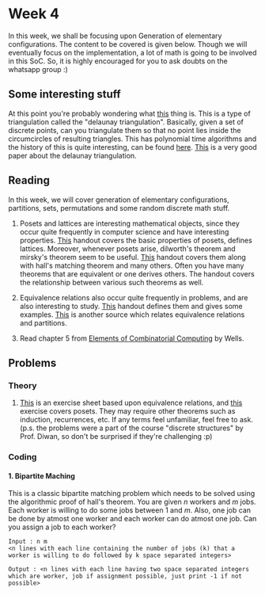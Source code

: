 # Week 4

In this week, we shall be focusing upon Generation of elementary configurations. The content to be covered is given below. Though we will eventually focus on the implementation, a lot of math is going to be involved in this SoC. So, it is highly encouraged for you to ask doubts on the whatsapp group :)

## Some interesting stuff

At this point you're probably wondering what [this](../delaunay.png) thing is. This is a type of triangulation called the "delaunay triangulation". Basically, given a set of discrete points, can you triangulate them so that no point lies inside the circumcircles of resulting triangles. This has polynomial time algorithms and the history of this is quite interesting, can be found [here](https://en.wikipedia.org/wiki/Delaunay_triangulation). [This](https://www.sciencedirect.com/science/article/pii/S0010448597000821) is a very good paper about the delaunay triangulation.

## Reading

In this week, we will cover generation of elementary configurations, partitions, sets, permutations and some random discrete math stuff. 

1. Posets and lattices are interesting mathematical objects, since they occur quite frequently in computer science and have interesting properties. [This](Posets.pdf) handout covers the basic properties of posets, defines lattices. Moreover, whenever posets arise, dilworth's theorem and mirsky's theorem seem to be useful. [This](https://math.ucdenver.edu/~wcherowi/courses/m7409/acln10.pdf) handout covers them along with hall's matching theorem and many others. Often you have many theorems that are equivalent or one derives others. The handout covers the relationship between various such theorems as well.

2. Equivalence relations also occur quite frequently in problems, and are also interesting to study. [This](EquivalenceRelations.pdf) handout defines them and gives some examples. [This](https://www.cs.sfu.ca/~ggbaker/zju/math/equiv-rel.html) is another source which relates equivalence relations and partitions.

3. Read chapter 5 from [Elements of Combinatorial Computing](../Reference_books/Elements_of_Combinatorial_Computing.pdf) by Wells.

## Problems

### Theory

1. [This](equivalence_exercise.pdf) is an exercise sheet based upon equivalence relations, and [this](posets_exercise.pdf) exercise covers posets. They may require other theorems such as induction, recurrences, etc. If any terms feel unfamiliar, feel free to ask. (p.s. the problems were a part of the course "discrete structures" by Prof. Diwan, so don't be surprised if they're challenging :p)

### Coding

#### 1. Bipartite Maching

This is a classic bipartite matching problem which needs to be solved using the algorithmic proof of hall's theorem. You are given $n$ workers and $m$ jobs. Each worker is willing to do some jobs between $1$ and $m$. Also, one job can be done by atmost one worker and each worker can do atmost one job. Can you assign a job to each worker? 

```
Input : n m
<n lines with each line containing the number of jobs (k) that a worker is willing to do followed by k space separated integers>

Output : <n lines with each line having two space separated integers which are worker, job if assignment possible, just print -1 if not possible>
```
